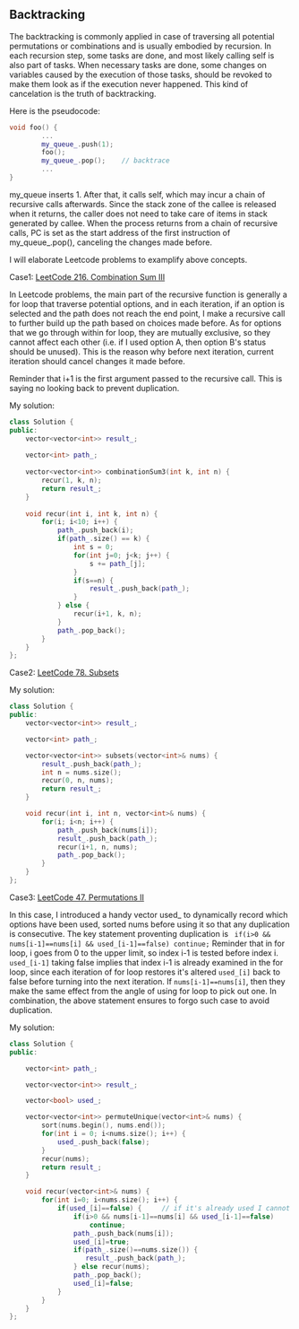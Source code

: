 ## 													Backtracking

The backtracking is commonly applied in case of traversing all potential permutations or combinations and is usually embodied by recursion. In each recursion step, some tasks are done, and most likely calling self is also part of tasks. When necessary tasks are done, some changes on variables caused by the execution of those tasks, should be revoked to make them look as if the execution never happened. This kind of cancelation is the truth of backtracking. 

Here is the pseudocode:

```cpp
void foo() {
		...
		my_queue_.push(1);
		foo();
		my_queue_.pop();    // backtrace
		...
}
```

my_queue inserts 1. After that, it calls self, which may incur a chain of recursive calls afterwards. Since the stack zone of the callee is released when it returns, the caller does not need to take care of items in stack generated by callee.  When the process returns from a chain of recursive calls, PC is set as the start address of the first instruction of my_queue_.pop(), canceling the changes made before. 

I will elaborate Leetcode problems to examplify above concepts. 

Case1: [LeetCode 216. Combination Sum III](https://leetcode.com/problems/combination-sum-iii/) 

In Leetcode problems, the main part of the recursive function is generally a for loop that traverse potential options, and in each iteration, if an option is selected and the path does not reach the end point, I make a recursive call to further build up the path based on choices made before. As for options that we go through within for loop, they are mutually exclusive, so they cannot affect each other (i.e. if I used option A, then option B's status should be unused). This is the reason why before next iteration, current iteration should cancel changes it made before. 

Reminder that i+1 is the first argument passed to the recursive call. This is saying no looking back to prevent duplication. 

My solution:

```cpp
class Solution {
public:
    vector<vector<int>> result_;
  
    vector<int> path_;
  
    vector<vector<int>> combinationSum3(int k, int n) {
        recur(1, k, n);
        return result_;
    }
  
    void recur(int i, int k, int n) {
        for(i; i<10; i++) {
            path_.push_back(i);
            if(path_.size() == k) {
                int s = 0;
                for(int j=0; j<k; j++) {
                    s += path_[j];
                }
                if(s==n) {
                    result_.push_back(path_);
                }
            } else {
                recur(i+1, k, n);
            }
            path_.pop_back();     
        }  
    }
};
```

Case2: [LeetCode 78. Subsets](https://leetcode.com/problems/subsets/) 

My solution:

```cpp
class Solution {
public:
    vector<vector<int>> result_;

    vector<int> path_;

    vector<vector<int>> subsets(vector<int>& nums) {
        result_.push_back(path_);
        int n = nums.size();
        recur(0, n, nums);
        return result_;
    }

    void recur(int i, int n, vector<int>& nums) {
        for(i; i<n; i++) {
            path_.push_back(nums[i]);
            result_.push_back(path_);
            recur(i+1, n, nums);
            path_.pop_back();
        }
    }
};
```

Case3: [LeetCode 47. Permutations II](https://leetcode.com/problems/permutations-ii/) 

In this case, I introduced a handy vector used_ to dynamically record which options have been used, sorted nums before using it so that any duplication is consecutive. The key statement proventing duplication is ``` if(i>0 && nums[i-1]==nums[i] && used_[i-1]==false) continue;``` Reminder that in for loop, i goes from 0 to the upper limit, so index i-1 is tested before index i. ```used_[i-1]``` taking false implies that index i-1 is already examined in the for loop, since each iteration of for loop restores it's altered ```used_[i]``` back to false before turning into the next iteration. If ```nums[i-1]==nums[i]```, then they make the same effect from the angle of using for loop to pick out one. In combination, the above statement ensures to forgo such case to avoid duplication.

My solution:

```cpp
class Solution {
public:

    vector<int> path_;

    vector<vector<int>> result_;

    vector<bool> used_;

    vector<vector<int>> permuteUnique(vector<int>& nums) {
        sort(nums.begin(), nums.end());
        for(int i = 0; i<nums.size(); i++) {
            used_.push_back(false);
        }
        recur(nums);
        return result_;
    }

    void recur(vector<int>& nums) {
        for(int i=0; i<nums.size(); i++) {
            if(used_[i]==false) {     // if it's already used I cannot take it into account
                if(i>0 && nums[i-1]==nums[i] && used_[i-1]==false)
                    continue;
                path_.push_back(nums[i]);
                used_[i]=true;
                if(path_.size()==nums.size()) {
                   result_.push_back(path_);
                } else recur(nums);
                path_.pop_back();
                used_[i]=false;
            }
        }
    }
};
```
